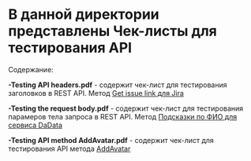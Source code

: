 # В данной директории представлены Чек-листы для тестирования API
Содержание:

**-Testing API headers.pdf** - содержит чек-лист для тестирования заголовков в REST API. Метод [Get issue link для Jira](https://developer.atlassian.com/cloud/jira/platform/rest/v2/api-group-issue-links/#api-rest-api-2-issuelink-linkid-get) 

**-Testing the request body.pdf** - содержит чек-лист для тестирования парамеров тела запроса в REST API. Метод [Подсказки по ФИО для сервиса DaData](https://dadata.ru/api/suggest/name/)

**-Testing API method AddAvatar.pdf** - содержит чек-лист для тестирования API метода [AddAvatar](https://testbase.atlassian.net/wiki/spaces/USERS/pages/994345363/AddAvatar) 
